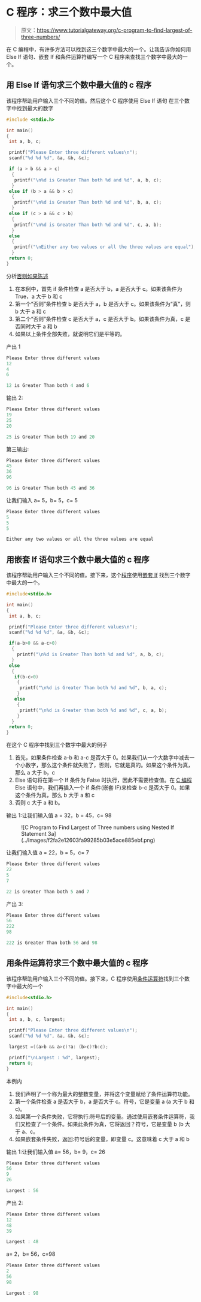 # C 程序：求三个数中最大值

> 原文：<https://www.tutorialgateway.org/c-program-to-find-largest-of-three-numbers/>

在 C 编程中，有许多方法可以找到这三个数字中最大的一个。让我告诉你如何用 Else If 语句、嵌套 If 和条件运算符编写一个 C 程序来查找三个数字中最大的一个。

## 用 Else If 语句求三个数中最大值的 c 程序

该程序帮助用户输入三个不同的值。然后这个 C 程序使用 Else If 语句 在三个数字中找到最大的数字

```c
#include <stdio.h>

int main()
{
 int a, b, c;

 printf("Please Enter three different values\n");
 scanf("%d %d %d", &a, &b, &c);

 if (a > b && a > c) 
  {
   printf("\n%d is Greater Than both %d and %d", a, b, c); 
  }
 else if (b > a && b > c) 
  {
   printf("\n%d is Greater Than both %d and %d", b, a, c);
  }
 else if (c > a && c > b) 
  {
   printf("\n%d is Greater Than both %d and %d", c, a, b);
  }
 else 
  {
   printf("\nEither any two values or all the three values are equal");
  } 
 return 0;
}
```

分析[否则如果陈述](https://www.tutorialgateway.org/else-if-statement-in-c/)

1.  在本例中，首先 if 条件检查 a 是否大于 b，a 是否大于 c。如果该条件为 True，a 大于 b 和 c
2.  第一个“否则”条件检查 b 是否大于 a，b 是否大于 c。如果该条件为“真”，则 b 大于 a 和 c
3.  第二个“否则”条件检查 c 是否大于 a，c 是否大于 b。如果该条件为真，c 是否同时大于 a 和 b
4.  如果以上条件全部失败，就说明它们是平等的。

产出 1

```c
Please Enter three different values
12
4
6

12 is Greater Than both 4 and 6
```

输出 2:

```c
Please Enter three different values
19
25
20

25 is Greater Than both 19 and 20
```

第三输出:

```c
Please Enter three different values
45
36
96

96 is Greater Than both 45 and 36
```

让我们输入 a= 5，b= 5，c= 5

```c
Please Enter three different values
5
5
5

Either any two values or all the three values are equal
```

## 用嵌套 If 语句求三个数中最大值的 c 程序

该程序帮助用户输入三个不同的值。接下来，这个[程序](https://www.tutorialgateway.org/c-programming-examples/)使用[嵌套 If](https://www.tutorialgateway.org/nested-if-in-c/ "Nested If Statement in C") 找到三个数字中最大的一个。

```c
#include<stdio.h>

int main()
{
 int a, b, c;

 printf("Please Enter three different values\n");
 scanf("%d %d %d", &a, &b, &c);

 if(a-b>0 && a-c>0)
  {
    printf("\n%d is Greater Than both %d and %d", a, b, c); 
  } 
 else
  { 
   if(b-c>0)
    {
     printf("\n%d is Greater Than both %d and %d", b, a, c);
    } 
   else
    {
     printf("\n%d is Greater than both %d and %d", c, a, b);
    }
  }
 return 0;
}
```

在这个 C 程序中找到三个数字中最大的例子

1.  首先，如果条件检查 a-b 和 a-c 是否大于 0。如果我们从一个大数字中减去一个小数字，那么这个条件就失败了，否则，它就是真的。如果这个条件为真，那么 a 大于 b，c
2.  Else 语句将在第一个 If 条件为 False 时执行，因此不需要检查值。在 [C 编程](https://www.tutorialgateway.org/c-programming/) Else 语句中，我们再插入一个 if 条件(嵌套 IF)来检查 b-c 是否大于 0。如果这个条件为真，那么 b 大于 a 和 c
3.  否则 c 大于 a 和 b。

输出 1:让我们输入值 a = 32，b = 45，c= 98

<figure class="wp-block-image">![C Program to Find Largest of Three numbers using Nested If Statement 3a](../Images/f2fa2e12603fa99285b03e5ace885ebf.png)</figure>

让我们输入值 a = 22，b = 5，c= 7

```c
Please Enter three different values
22
5
7

22 is Greater Than both 5 and 7
```

产出 3:

```c
Please Enter three different values
56
222
98

222 is Greater Than both 56 and 98
```

## 用条件运算符求三个数中最大值的 c 程序

该程序帮助用户输入三个不同的值。接下来，C 程序使用[条件运算符](https://www.tutorialgateway.org/conditional-operator-in-c/ "CONDITIONAL OPERATOR IN C")找到三个数字中最大的一个

```c
#include<stdio.h>

int main()
{
 int a, b, c, largest;

 printf("Please Enter three different values\n");
 scanf("%d %d %d", &a, &b, &c);

 largest =((a>b && a>c)?a: (b>c)?b:c);

 printf("\nLargest : %d", largest);
 return 0;
}
```

本例内

1.  我们声明了一个称为最大的整数变量，并将这个变量赋给了条件运算符功能。
2.  第一个条件检查 a 是否大于 b，a 是否大于 c。符号，它是变量 a (a 大于 b 和 c)。
3.  如果第一个条件失败，它将执行:符号后的变量。通过使用嵌套条件运算符，我们又检查了一个条件。如果此条件为真，它将返回？符号，它是变量 b (b 大于 a、c。
4.  如果嵌套条件失败，返回:符号后的变量，即变量 c。这意味着 c 大于 a 和 b

输出 1:让我们输入值 a= 56，b= 9，c= 26

```c
Please Enter three different values
56
9
26

Largest : 56
```

产出 2:

```c
Please Enter three different values
12
48
39

Largest : 48
```

a= 2，b= 56，c=98

```c
Please Enter three different values
2
56
98

Largest : 98
```